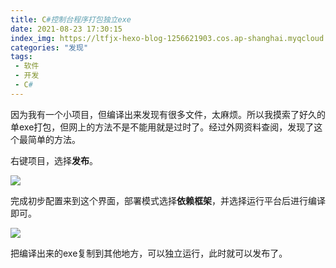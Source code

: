 ```yaml
---
title: C#控制台程序打包独立exe
date: 2021-08-23 17:30:15
index_img: https://ltfjx-hexo-blog-1256621903.cos.ap-shanghai.myqcloud.com/blog_pic/210823_1/cover.png
categories: "发现"
tags:
 - 软件
 - 开发
 - C#
---
```



因为我有一个小项目，但编译出来发现有很多文件，太麻烦。所以我摸索了好久的单exe打包，但网上的方法不是不能用就是过时了。经过外网资料查阅，发现了这个最简单的方法。

右键项目，选择**发布**。

![](https://ltfjx-hexo-blog-1256621903.cos.ap-shanghai.myqcloud.com/blog_pic/210823_1/1.png)

完成初步配置来到这个界面，部署模式选择**依赖框架**，并选择运行平台后进行编译即可。

![](https://ltfjx-hexo-blog-1256621903.cos.ap-shanghai.myqcloud.com/blog_pic/210823_1/2.png)

把编译出来的exe复制到其他地方，可以独立运行，此时就可以发布了。

